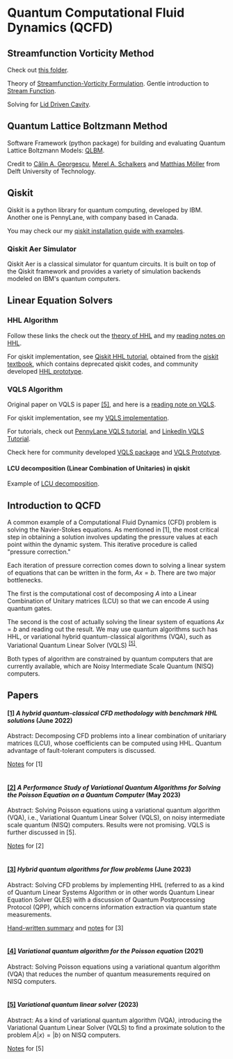 # Quantum Computational Fluid Dynamics (QCFD)

## Streamfunction Vorticity Method

Check out [this folder](https://github.com/Weidsn/Quantum_Computing_Collaboration/tree/main/Stream%20function%20vorticity).

Theory of [Streamfunction-Vorticity Formulation](https://github.com/Weidsn/Quantum_Computing_Collaboration/blob/main/Stream%20function%20vorticity/streamfunction-vorticity.pdf). Gentle introduction to [Stream Function](https://github.com/Weidsn/Quantum_Computing_Collaboration/blob/main/Stream%20function%20vorticity/Fluid_Mechanics_Lesson_10C_stream%20function.pdf).

Solving for [Lid Driven Cavity](https://github.com/Weidsn/Quantum_Computing_Collaboration/blob/main/Stream%20function%20vorticity/LidDrivenCavity.ipynb).

## Quantum Lattice Boltzmann Method

Software Framework (python package) for building and evaluating Quantum Lattice Boltzmann Models: [QLBM](https://github.com/QCFD-Lab/qlbm).

Credit to [Călin A. Georgescu](https://orcid.org/0000-0002-8102-6389), [Merel A. Schalkers](https://orcid.org/0000-0001-7751-9060) and [Matthias Möller](https://orcid.org/0000-0003-0802-945X) from Delft University of Technology. 

## Qiskit

Qiskit is a python library for quantum computing, developed by IBM. Another one is PennyLane, with company based in Canada. 

You may check our my [qiskit installation guide with examples](https://github.com/Weidsn/Quantum_Computing_Collaboration/blob/main/Qiskit/Qiskit_Installation_with_examples.ipynb).

### Qiskit Aer Simulator

Qiskit Aer is a classical simulator for quantum circuits. It is built on top of the Qiskit framework and provides a variety of simulation backends modeled on IBM's quantum computers.

## Linear Equation Solvers

### HHL Algorithm

Follow these links the check out the [theory of HHL](https://github.com/Weidsn/Quantum_Computing_Collaboration/blob/main/Reading%20Notes%20and%20Summaries/HHL%20textbook.md) and my [reading notes on HHL](https://github.com/Weidsn/Quantum_Computing_Collaboration/blob/main/Reading%20Notes%20and%20Summaries/HHL%20notes.md).

For qiskit implementation, see [Qiskit HHL tutorial](https://github.com/Qiskit/textbook/blob/aebdd2bc86ddb7a79dd8441d52c839d312ffafbb/notebooks/ch-applications/vqls.ipynb), obtained from the [qiskit textbook](https://github.com/Qiskit/textbook/tree/main), which contains deprecated qiskit codes, and community developed [HHL prototype](https://github.com/quantumapplicationlab/hhl-prototype?tab=readme-ov-file).

### VQLS Algorithm

Original paper on VQLS is paper [[5]](https://github.com/Weidsn/Quantum_Computing_Collaboration/blob/main/Papers%20on%20Computational%20Fluid%20Dynamics/Variational%20quantum%20linear%20solver.pdf), and here is a [reading note on VQLS](https://github.com/Weidsn/Quantum_Computing_Collaboration/blob/main/Reading%20Notes%20and%20Summaries/%5B5%5D%20VQLS.md).

For qiskit implementation, see my [VQLS implementation](https://github.com/Weidsn/Quantum_Computing_Collaboration/blob/main/Qiskit/vqls_implementation.ipynb).

For tutorials, check out [PennyLane VQLS tutorial](https://pennylane.ai/qml/demos/tutorial_vqls), and [LinkedIn VQLS Tutorial](https://www.linkedin.com/posts/holger-marschall_variational-quantum-linear-solver-pennylane-activity-7059185416544866304-UsjT/). 

Check here for community developed [VQLS package](https://github.com/thegiantspaceman/VQLS) and [VQLS Prototype](https://github.com/QuantumApplicationLab/vqls-prototype/tree/main).

#### LCU decomposition (Linear Combination of Unitaries) in qiskit

Example of [LCU decomposition](https://github.com/Weidsn/Quantum_Computing_Collaboration/blob/main/Qiskit/LCU_decomp.ipynb).

## Introduction to QCFD

A common example of a Computational Fluid Dynamics (CFD) problem is solving the Navier-Stokes equations. As mentioned in [1], the most critical step in obtaining a solution involves updating the pressure values at each point within the dynamic system. This iterative procedure is called "pressure correction."

Each iteration of pressure correction comes down to solving a linear system of equations that can be written in the form, $Ax = b$. There are two major bottlenecks.

The first is the computational cost of decomposing $A$ into a Linear Combination of Unitary matrices (LCU) so that we can encode $A$ using quantum gates.

The second is the cost of actually solving the linear system of equations $Ax = b$ and reading out the result. We may use quantum algorithms such has HHL, or variational hybrid quantum-classical algorithms (VQA), such as Variational Quantum Linear Solver (VQLS)
<sup>[[5]](https://github.com/Weidsn/Quantum_Computing_Collaboration/blob/main/Variational%20quantum%20linear%20solver.pdf)</sup>.

Both types of algorithm are constrained by quantum computers that are currently available, which are Noisy Intermediate Scale Quantum (NISQ) computers.

## Papers

#### [[1]](https://github.com/Weidsn/Quantum_Computing_Collaboration/blob/main/Papers%20on%20Computational%20Fluid%20Dynamics/A%20hybrid%20quantum-classical%20CFD%20methodology%20with%20benchmark%20HHL%20solutions.pdf) *A hybrid quantum-classical CFD methodology with benchmark HHL solutions* (June 2022)

Abstract: Decomposing CFD problems into a linear combination of unitariary matrices (LCU), whose coefficients can be computed using HHL. Quantum advantage of fault-tolerant computers is discussed.

[Notes](https://github.com/Weidsn/Quantum_Computing_Collaboration/blob/main/Reading%20Notes%20and%20Summaries/%5B1%5DHybrid_CFD.md) for [1]<br><br>

#### [[2]](https://github.com/Weidsn/Quantum_Computing_Collaboration/blob/main/Papers%20on%20Computational%20Fluid%20Dynamics/A%20Performance%20Study%20of%20Variational%20Quantum%20Algorithms%20for%20Solving%20the%20Poisson%20Equation%20on%20a%20Quantum%20Computer.pdf) *A Performance Study of Variational Quantum Algorithms for Solving the Poisson Equation on a Quantum Computer* (May 2023)

Abstract: Solving Poisson equations using a variational quantum algorithm (VQA), i.e., Variational Quantum Linear Solver (VQLS), on noisy intermediate scale quantum (NISQ) computers. Results were not promising. VQLS is further discussed in [5].

[Notes](https://github.com/Weidsn/Quantum_Computing_Collaboration/blob/main/Reading%20Notes%20and%20Summaries/%5B2%5D%20VQA%20for%20Poisson.md) for [2]
<br><br>

#### [[3]](https://github.com/Weidsn/Quantum_Computing_Collaboration/blob/main/Papers%20on%20Computational%20Fluid%20Dynamics/Hybrid%20quantum%20algorithms%20for%20flow%20problems.pdf) *Hybrid quantum algorithms for flow problems* (June 2023)

Abstract: Solving CFD problems by implementing HHL (referred to as a kind of Quantum Linear Systems Algorithm or in other words Quantum Linear Equation Solver QLES) with a discussion of Quantum Postprocessing Protocol (QPP), which concerns information extraction via quantum state measurements.

[Hand-written summary](https://github.com/Weidsn/Quantum_Computing_Collaboration/blob/main/Reading%20Notes%20and%20Summaries/Hybrid%20Quantum%20Algorithms%20for%20flow%20problems%20notes.pdf) and [notes](https://github.com/Weidsn/Quantum_Computing_Collaboration/blob/main/Reading%20Notes%20and%20Summaries/%5B3%5D%20Flow%20Problems.md) for [3]
<br><br>

#### [[4]](https://github.com/Weidsn/Quantum_Computing_Collaboration/blob/main/Papers%20on%20Computational%20Fluid%20Dynamics/Variational%20quantum%20algorithm%20for%20the%20Poisson%20equation.pdf) *Variational quantum algorithm for the Poisson equation* (2021)

Abstract: Solving Poisson equations using a variational quantum algorithm (VQA) that reduces the number of quantum measurements required on NISQ computers. <br><br>

#### [[5]](https://github.com/Weidsn/Quantum_Computing_Collaboration/blob/main/Papers%20on%20Computational%20Fluid%20Dynamics/Variational%20quantum%20linear%20solver.pdf) *Variational quantum linear solver* (2023)

Abstract: As a kind of variational quantum algorithm (VQA), introducing the Variational Quantum Linear Solver (VQLS) to find a proximate solution to the problem $A {| x \rangle} = { |b \rangle}$ on NISQ computers.

[Notes](https://github.com/Weidsn/Quantum_Computing_Collaboration/blob/main/Reading%20Notes%20and%20Summaries/%5B5%5D%20VQLS.md) for [5]

